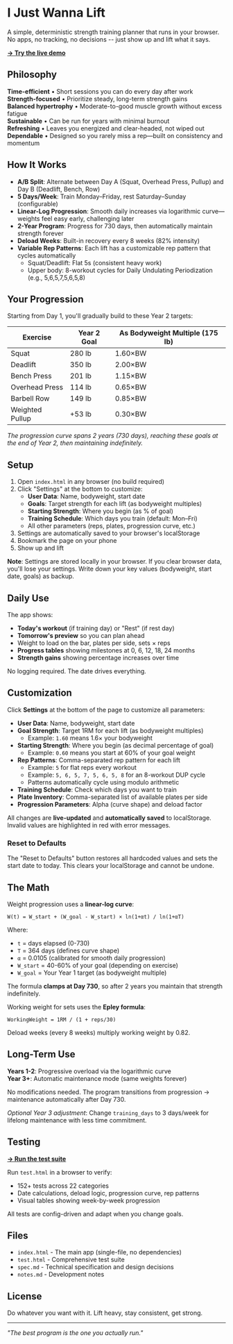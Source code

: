 # I Just Wanna Lift

A simple, deterministic strength training planner that runs in your browser. No apps, no tracking, no decisions -- just show up and lift what it says.

**[→ Try the live demo](https://thanthese.github.io/IJustWannaLift/)**

## Philosophy

**Time-efficient** • Short sessions you can do every day after work  
**Strength-focused** • Prioritize steady, long-term strength gains  
**Balanced hypertrophy** • Moderate-to-good muscle growth without excess fatigue  
**Sustainable** • Can be run for years with minimal burnout  
**Refreshing** • Leaves you energized and clear-headed, not wiped out  
**Dependable** • Designed so you rarely miss a rep—built on consistency and momentum

## How It Works

- **A/B Split**: Alternate between Day A (Squat, Overhead Press, Pullup) and Day B (Deadlift, Bench, Row)
- **5 Days/Week**: Train Monday–Friday, rest Saturday–Sunday (configurable)
- **Linear-Log Progression**: Smooth daily increases via logarithmic curve—weights feel easy early, challenging later
- **2-Year Program**: Progress for 730 days, then automatically maintain strength forever
- **Deload Weeks**: Built-in recovery every 8 weeks (82% intensity)
- **Variable Rep Patterns**: Each lift has a customizable rep pattern that cycles automatically
  - Squat/Deadlift: Flat 5s (consistent heavy work)
  - Upper body: 8-workout cycles for Daily Undulating Periodization (e.g., 5,6,5,7,5,6,5,8)

## Your Progression

Starting from Day 1, you'll gradually build to these Year 2 targets:

| Exercise | Year 2 Goal | As Bodyweight Multiple (175 lb) |
|----------|-------------|----------------------------------|
| Squat | 280 lb | 1.60×BW |
| Deadlift | 350 lb | 2.00×BW |
| Bench Press | 201 lb | 1.15×BW |
| Overhead Press | 114 lb | 0.65×BW |
| Barbell Row | 149 lb | 0.85×BW |
| Weighted Pullup | +53 lb | 0.30×BW |

*The progression curve spans 2 years (730 days), reaching these goals at the end of Year 2, then maintaining indefinitely.*

## Setup

1. Open `index.html` in any browser (no build required)
2. Click "Settings" at the bottom to customize:
   - **User Data**: Name, bodyweight, start date
   - **Goals**: Target strength for each lift (as bodyweight multiples)
   - **Starting Strength**: Where you begin (as % of goal)
   - **Training Schedule**: Which days you train (default: Mon–Fri)
   - All other parameters (reps, plates, progression curve, etc.)
3. Settings are automatically saved to your browser's localStorage
4. Bookmark the page on your phone
5. Show up and lift

**Note**: Settings are stored locally in your browser. If you clear browser data, you'll lose your settings. Write down your key values (bodyweight, start date, goals) as backup.

## Daily Use

The app shows:
- **Today's workout** (if training day) or "Rest" (if rest day)
- **Tomorrow's preview** so you can plan ahead
- Weight to load on the bar, plates per side, sets × reps
- **Progress tables** showing milestones at 0, 6, 12, 18, 24 months
- **Strength gains** showing percentage increases over time

No logging required. The date drives everything.

## Customization

Click **Settings** at the bottom of the page to customize all parameters:

- **User Data**: Name, bodyweight, start date
- **Goal Strength**: Target 1RM for each lift (as bodyweight multiples)
  - Example: `1.60` means 1.6× your bodyweight
- **Starting Strength**: Where you begin (as decimal percentage of goal)
  - Example: `0.60` means you start at 60% of your goal weight
- **Rep Patterns**: Comma-separated rep pattern for each lift
  - Example: `5` for flat reps every workout
  - Example: `5, 6, 5, 7, 5, 6, 5, 8` for an 8-workout DUP cycle
  - Patterns automatically cycle using modulo arithmetic
- **Training Schedule**: Check which days you want to train
- **Plate Inventory**: Comma-separated list of available plates per side
- **Progression Parameters**: Alpha (curve shape) and deload factor

All changes are **live-updated** and **automatically saved** to localStorage. Invalid values are highlighted in red with error messages.

### Reset to Defaults

The "Reset to Defaults" button restores all hardcoded values and sets the start date to today. This clears your localStorage and cannot be undone.

## The Math

Weight progression uses a **linear-log curve**:

```
W(t) = W_start + (W_goal - W_start) × ln(1+αt) / ln(1+αT)
```

Where:
- `t` = days elapsed (0-730)
- `T` = 364 days (defines curve shape)
- `α` = 0.0105 (calibrated for smooth daily progression)
- `W_start` = 40-60% of your goal (depending on exercise)
- `W_goal` = Your Year 1 target (as bodyweight multiple)

The formula **clamps at Day 730**, so after 2 years you maintain that strength indefinitely.

Working weight for sets uses the **Epley formula**:

```
WorkingWeight = 1RM / (1 + reps/30)
```

Deload weeks (every 8 weeks) multiply working weight by 0.82.

## Long-Term Use

**Years 1-2**: Progressive overload via the logarithmic curve  
**Year 3+**: Automatic maintenance mode (same weights forever)

No modifications needed. The program transitions from progression → maintenance automatically after Day 730.

*Optional Year 3 adjustment*: Change `training_days` to 3 days/week for lifelong maintenance with less time commitment.

## Testing

**[→ Run the test suite](https://thanthese.github.io/IJustWannaLift/test.html)**

Run `test.html` in a browser to verify:
- 152+ tests across 22 categories
- Date calculations, deload logic, progression curve, rep patterns
- Visual tables showing week-by-week progression

All tests are config-driven and adapt when you change goals.

## Files

- `index.html` - The main app (single-file, no dependencies)
- `test.html` - Comprehensive test suite
- `spec.md` - Technical specification and design decisions
- `notes.md` - Development notes

## License

Do whatever you want with it. Lift heavy, stay consistent, get strong.

---

*"The best program is the one you actually run."*
